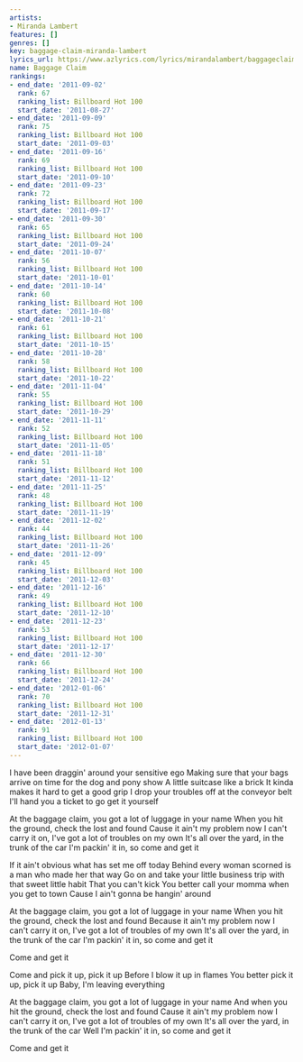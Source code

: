 ```yaml
---
artists:
- Miranda Lambert
features: []
genres: []
key: baggage-claim-miranda-lambert
lyrics_url: https://www.azlyrics.com/lyrics/mirandalambert/baggageclaim.html
name: Baggage Claim
rankings:
- end_date: '2011-09-02'
  rank: 67
  ranking_list: Billboard Hot 100
  start_date: '2011-08-27'
- end_date: '2011-09-09'
  rank: 75
  ranking_list: Billboard Hot 100
  start_date: '2011-09-03'
- end_date: '2011-09-16'
  rank: 69
  ranking_list: Billboard Hot 100
  start_date: '2011-09-10'
- end_date: '2011-09-23'
  rank: 72
  ranking_list: Billboard Hot 100
  start_date: '2011-09-17'
- end_date: '2011-09-30'
  rank: 65
  ranking_list: Billboard Hot 100
  start_date: '2011-09-24'
- end_date: '2011-10-07'
  rank: 56
  ranking_list: Billboard Hot 100
  start_date: '2011-10-01'
- end_date: '2011-10-14'
  rank: 60
  ranking_list: Billboard Hot 100
  start_date: '2011-10-08'
- end_date: '2011-10-21'
  rank: 61
  ranking_list: Billboard Hot 100
  start_date: '2011-10-15'
- end_date: '2011-10-28'
  rank: 58
  ranking_list: Billboard Hot 100
  start_date: '2011-10-22'
- end_date: '2011-11-04'
  rank: 55
  ranking_list: Billboard Hot 100
  start_date: '2011-10-29'
- end_date: '2011-11-11'
  rank: 52
  ranking_list: Billboard Hot 100
  start_date: '2011-11-05'
- end_date: '2011-11-18'
  rank: 51
  ranking_list: Billboard Hot 100
  start_date: '2011-11-12'
- end_date: '2011-11-25'
  rank: 48
  ranking_list: Billboard Hot 100
  start_date: '2011-11-19'
- end_date: '2011-12-02'
  rank: 44
  ranking_list: Billboard Hot 100
  start_date: '2011-11-26'
- end_date: '2011-12-09'
  rank: 45
  ranking_list: Billboard Hot 100
  start_date: '2011-12-03'
- end_date: '2011-12-16'
  rank: 49
  ranking_list: Billboard Hot 100
  start_date: '2011-12-10'
- end_date: '2011-12-23'
  rank: 53
  ranking_list: Billboard Hot 100
  start_date: '2011-12-17'
- end_date: '2011-12-30'
  rank: 66
  ranking_list: Billboard Hot 100
  start_date: '2011-12-24'
- end_date: '2012-01-06'
  rank: 70
  ranking_list: Billboard Hot 100
  start_date: '2011-12-31'
- end_date: '2012-01-13'
  rank: 91
  ranking_list: Billboard Hot 100
  start_date: '2012-01-07'
---
```


I have been draggin' around your sensitive ego
Making sure that your bags arrive on time for the dog and pony show
A little suitcase like a brick
It kinda makes it hard to get a good grip
I drop your troubles off at the conveyor belt
I'll hand you a ticket to go get it yourself

At the baggage claim, you got a lot of luggage in your name
When you hit the ground, check the lost and found
Cause it ain't my problem now
I can't carry it on, I've got a lot of troubles on my own
It's all over the yard, in the trunk of the car
I'm packin' it in, so come and get it

If it ain't obvious what has set me off today
Behind every woman scorned is a man who made her that way
Go on and take your little business trip with that sweet little habit
That you can't kick
You better call your momma when you get to town
Cause I ain't gonna be hangin' around

At the baggage claim, you got a lot of luggage in your name
When you hit the ground, check the lost and found
Because it ain't my problem now
I can't carry it on, I've got a lot of troubles of my own
It's all over the yard, in the trunk of the car
I'm packin' it in, so come and get it

Come and get it

Come and pick it up, pick it up
Before I blow it up in flames
You better pick it up, pick it up
Baby, I'm leaving everything

At the baggage claim, you got a lot of luggage in your name
And when you hit the ground, check the lost and found
Cause it ain't my problem now
I can't carry it on, I've got a lot of troubles of my own
It's all over the yard, in the trunk of the car
Well I'm packin' it in, so come and get it

Come and get it



